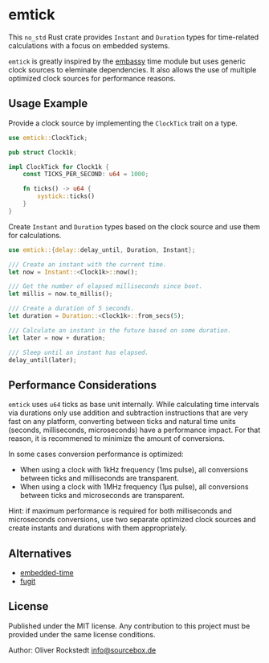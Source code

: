 # emtick

This `no_std` Rust crate provides `Instant` and `Duration` types for time-related calculations with a focus on embedded systems.

`emtick` is greatly inspired by the [embassy](https://github.com/embassy-rs/embassy) time module but uses generic clock sources to eleminate dependencies. It also allows the use of multiple optimized clock sources for performance reasons.

## Usage Example

Provide a clock source by implementing the `ClockTick` trait on a type.

```rust
use emtick::ClockTick;

pub struct Clock1k;

impl ClockTick for Clock1k {
    const TICKS_PER_SECOND: u64 = 1000;

    fn ticks() -> u64 {
        systick::ticks()
    }
}
```

Create `Instant` and `Duration` types based on the clock source and use them for calculations.

```rust
use emtick::{delay::delay_until, Duration, Instant};

/// Create an instant with the current time.
let now = Instant::<Clock1k>::now();

/// Get the number of elapsed milliseconds since boot.
let millis = now.to_millis();

/// Create a duration of 5 seconds.
let duration = Duration::<Clock1k>::from_secs(5);

/// Calculate an instant in the future based on some duration.
let later = now + duration;

/// Sleep until an instant has elapsed.
delay_until(later);
```

## Performance Considerations

`emtick` uses `u64` ticks as base unit internally. While calculating time intervals via durations only use addition and subtraction instructions that are very fast on any platform, converting between ticks and natural time units (seconds, milliseconds, microseconds) have a performance impact. For that reason, it is recommened to minimize the amount of conversions.

In some cases conversion performance is optimized:

- When using a clock with 1kHz frequency (1ms pulse), all conversions between ticks and milliseconds are transparent.
- When using a clock with 1MHz frequency (1µs pulse), all conversions between ticks and microseconds are transparent.

Hint: if maximum performance is required for both milliseconds and microseconds conversions, use two separate optimized clock sources and create instants and durations with them appropriately.

## Alternatives

- [embedded-time](https://github.com/FluenTech/embedded-time/)
- [fugit](https://github.com/korken89/fugit)

## License

Published under the MIT license. Any contribution to this project must be provided under the same license conditions.

Author: Oliver Rockstedt <info@sourcebox.de>
